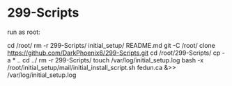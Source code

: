 # 299-Scripts

run as root:

cd /root/
rm -r 299-Scripts/ initial_setup/ README.md
git -C /root/ clone https://github.com/DarkPhoenix6/299-Scripts.git
cd /root/299-Scripts/
cp -a * ..
cd ../
rm -r 299-Scripts/
touch /var/log/initial_setup.log
bash -x /root/initial_setup/mail/initial_install_script.sh fedun.ca &>> /var/log/initial_setup.log